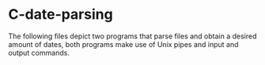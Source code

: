 # C-date-parsing
The following files depict two programs that parse files and obtain a desired amount of dates, both programs make use of Unix pipes and input and output commands.
